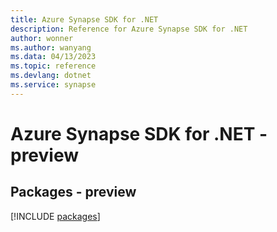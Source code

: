 ```yaml
---
title: Azure Synapse SDK for .NET
description: Reference for Azure Synapse SDK for .NET
author: wonner
ms.author: wanyang
ms.data: 04/13/2023
ms.topic: reference
ms.devlang: dotnet
ms.service: synapse
---
```

# Azure Synapse SDK for .NET - preview
## Packages - preview
[!INCLUDE [packages](synapse-index.md)]